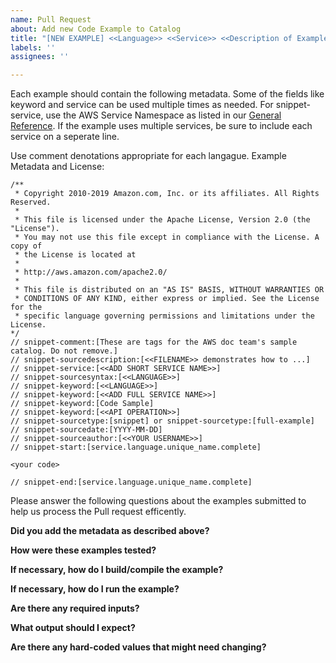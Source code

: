 ```yaml
---
name: Pull Request
about: Add new Code Example to Catalog
title: "[NEW EXAMPLE] <<Language>> <<Service>> <<Description of Examples>>"
labels: ''
assignees: ''

---
```


Each example should contain the following metadata. Some of the fields like keyword and service can be used multiple times as needed. For snippet-service, use the AWS Service Namespace as listed in our [General Reference](https://docs.aws.amazon.com/general/latest/gr/aws-arns-and-namespaces.html#genref-aws-service-namespaces).  If the example uses multiple services, be sure to include each service on a seperate line. 

Use comment denotations appropriate for each langague.
Example Metadata and License:

```
/**
 * Copyright 2010-2019 Amazon.com, Inc. or its affiliates. All Rights Reserved.
 *
 * This file is licensed under the Apache License, Version 2.0 (the "License").
 * You may not use this file except in compliance with the License. A copy of
 * the License is located at
 *
 * http://aws.amazon.com/apache2.0/
 *
 * This file is distributed on an "AS IS" BASIS, WITHOUT WARRANTIES OR
 * CONDITIONS OF ANY KIND, either express or implied. See the License for the
 * specific language governing permissions and limitations under the License.
*/
// snippet-comment:[These are tags for the AWS doc team's sample catalog. Do not remove.]
// snippet-sourcedescription:[<<FILENAME>> demonstrates how to ...]
// snippet-service:[<<ADD SHORT SERVICE NAME>>]
// snippet-sourcesyntax:[<<LANGUAGE>>]
// snippet-keyword:[<<LANGUAGE>>]
// snippet-keyword:[<<ADD FULL SERVICE NAME>>]
// snippet-keyword:[Code Sample]
// snippet-keyword:[<<API OPERATION>>]
// snippet-sourcetype:[snippet] or snippet-sourcetype:[full-example]
// snippet-sourcedate:[YYYY-MM-DD]
// snippet-sourceauthor:[<<YOUR USERNAME>>]
// snippet-start:[service.language.unique_name.complete]

<your code>

// snippet-end:[service.language.unique_name.complete]
```


Please answer the following questions about the examples submitted to help us process the Pull request efficently.

**Did you add the metadata as described above?**


**How were these examples tested?**


**If necessary, how do I build/compile the example?**


**If necessary, how do I run the example?**


**Are there any required inputs?**


**What output should I expect?**


**Are there any hard-coded values that might need changing?**

